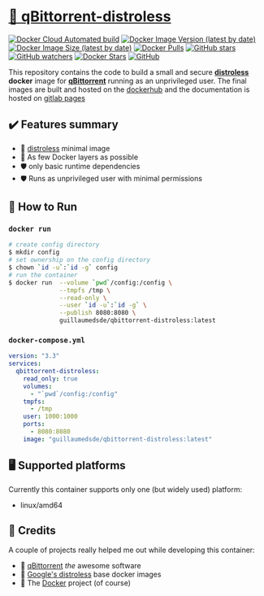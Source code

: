 # [🐋 qBittorrent-distroless](https://github.com/guillaumedsde/qbittorrent-distroless)

[![Docker Cloud Automated build](https://img.shields.io/docker/cloud/automated/guillaumedsde/qbittorrent-distroless)](https://hub.docker.com/r/guillaumedsde/qbittorrent-distroless/builds)
[![Docker Image Version (latest by date)](https://img.shields.io/docker/v/guillaumedsde/qbittorrent-distroless)](https://hub.docker.com/r/guillaumedsde/qbittorrent-distroless/tags)
[![Docker Image Size (latest by date)](https://img.shields.io/docker/image-size/guillaumedsde/qbittorrent-distroless)](https://hub.docker.com/r/guillaumedsde/qbittorrent-distroless)
[![Docker Pulls](https://img.shields.io/docker/pulls/guillaumedsde/qbittorrent-distroless)](https://hub.docker.com/r/guillaumedsde/qbittorrent-distroless)
[![GitHub stars](https://img.shields.io/github/stars/guillaumedsde/qbittorrent-distroless?label=Github%20stars)](https://github.com/guillaumedsde/qbittorrent-distroless)
[![GitHub watchers](https://img.shields.io/github/watchers/guillaumedsde/qbittorrent-distroless?label=Github%20Watchers)](https://github.com/guillaumedsde/qbittorrent-distroless)
[![Docker Stars](https://img.shields.io/docker/stars/guillaumedsde/qbittorrent-distroless)](https://hub.docker.com/r/guillaumedsde/qbittorrent-distroless)
[![GitHub](https://img.shields.io/github/license/guillaumedsde/qbittorrent-distroless)](https://github.com/guillaumedsde/qbittorrent-distroless/blob/master/LICENSE.md)

This repository contains the code to build a small and secure **[distroless](https://github.com/GoogleContainerTools/distroless)** **docker** image for **[qBittorrent](https://github.com/qBittorrent/qBittorrent)** running as an unprivileged user.
The final images are built and hosted on the [dockerhub](https://hub.docker.com/r/guillaumedsde/qbittorrent-distroless) and the documentation is hosted on [gitlab pages](https://guillaumedsde.gitlab.io/qbittorrent-distroless/)

## ✔️ Features summary

- 🥑 [distroless](https://github.com/GoogleContainerTools/distroless) minimal image
- 🤏 As few Docker layers as possible
- 🛡️ only basic runtime dependencies
- 🛡️ Runs as unprivileged user with minimal permissions

## 🏁 How to Run

### `docker run`

```bash
# create config directory
$ mkdir config
# set ownership on the config directory
$ chown `id -u`:`id -g` config
# run the container
$ docker run  --volume `pwd`/config:/config \
              --tmpfs /tmp \
              --read-only \
              --user `id -u`:`id -g` \
              --publish 8080:8080 \
              guillaumedsde/qbittorrent-distroless:latest
```

### `docker-compose.yml`

```yaml
version: "3.3"
services:
  qbittorrent-distroless:
    read_only: true
    volumes:
      - "`pwd`/config:/config"
    tmpfs:
      - /tmp
    user: 1000:1000
    ports:
      - 8080:8080
    image: "guillaumedsde/qbittorrent-distroless:latest"
```

## 🖥️ Supported platforms

Currently this container supports only one (but widely used) platform:

- linux/amd64

## 🙏 Credits

A couple of projects really helped me out while developing this container:

- 💽 [qBittorrent](https://github.com/qBittorrent/qBittorrent) _the_ awesome software
- 🥑 [Google's distroless](https://github.com/GoogleContainerTools/distroless) base docker images
- 🐋 The [Docker](https://github.com/docker) project (of course)
